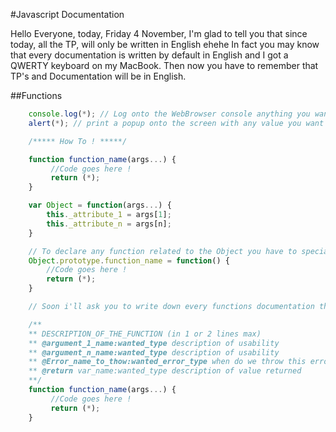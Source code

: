 #Javascript Documentation

Hello Everyone, today, Friday 4 November, I'm glad to tell you that since today, all the TP, will only be written in English ehehe
In fact you may know that every documentation is written by default in English and I got a QWERTY keyboard on my MacBook. Then now you have to remember that TP's and Documentation will be in English.

##Functions
```javascript
	console.log(*); // Log onto the WebBrowser console anything you want !
	alert(*); // print a popup onto the screen with any value you want !

	/***** How To ! *****/

	function function_name(args...) {
		 //Code goes here !
		 return (*);
	}

	var Object = function(args...) {
	    this._attribute_1 = args[1];
	    this._attribute_n = args[n];
	}

	// To declare any function related to the Object you have to specialised it like that
	Object.prototype.function_name = function() {
		//Code goes here !
		return (*);
	}

	// Soon i'll ask you to write down every functions documentation then you will write that like this exemple

	/**
	** DESCRIPTION_OF_THE_FUNCTION (in 1 or 2 lines max)
	** @argument_1_name:wanted_type description of usability
	** @argument_n_name:wanted_type description of usability
	** @Error_name_to_thow:wanted_error_type when do we throw this error
	** @return var_name:wanted_type description of value returned
	**/
	function function_name(args...) {
		 //Code goes here !
		 return (*);
	}
```